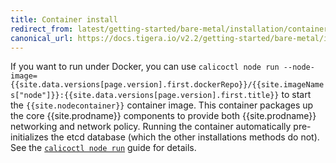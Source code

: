 ```yaml
---
title: Container install
redirect_from: latest/getting-started/bare-metal/installation/container
canonical_url: https://docs.tigera.io/v2.2/getting-started/bare-metal/installation/container
---
```


If you want to run under Docker, you can use `calicoctl node run --node-image={{site.data.versions[page.version].first.dockerRepo}}/{{site.imageNames["node"]}}:{{site.data.versions[page.version].first.title}}`
to start the `{{site.nodecontainer}}` container image. This container packages
up the core {{site.prodname}} components to provide both {{site.prodname}}
networking and network policy. Running the container automatically pre-initializes
the etcd database (which the other installations methods do not). See the
[`calicoctl node run`]({{site.baseurl}}/{{page.version}}/reference/calicoctl/commands/node/run)
guide for details.
